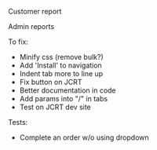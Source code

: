 
Customer report

Admin reports


To fix:
- Minify css (remove bulk?)
- Add 'Install' to navigation
- Indent tab more to line up
- Fix button on JCRT
- Better documentation in code
- Add params into "/" in tabs
- Test on JCRT dev site


Tests:
- Complete an order w/o using dropdown

